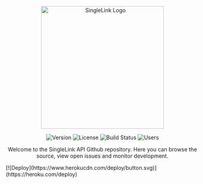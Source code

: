 <p align="center"><a href="https://singlelink.co/"><img src="/assets/SingleLink-Brandmark.svg" width="320" alt="SingleLink Logo"/></a></p>

<p align="center">
	<img src="https://img.shields.io/badge/beta-1.1.0-%2303d2d4" alt="Version">
	<img src="https://img.shields.io/badge/license-GPL-%236ab04c" alt="License"/>
	<img src="https://img.shields.io/badge/build-untested-%23eb4d4b" alt="Build Status"/>
	<img src="https://img.shields.io/badge/users-%3C10-%2330336b" alt="Users"/>
</p>
<p align="center">Welcome to the SingleLink API Github repository. Here you can browse the source, view open issues and monitor development.</p>
[![Deploy](https://www.herokucdn.com/deploy/button.svg)](https://heroku.com/deploy)

